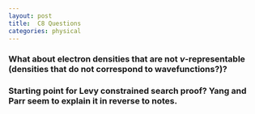 ```yaml
---
layout: post
title:  C8 Questions
categories: physical
---
```


### What about electron densities that are not $\nu$-representable (densities that do not correspond to wavefunctions?)?

### Starting point for Levy constrained search proof? Yang and Parr seem to explain it in reverse to notes.